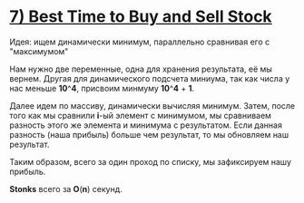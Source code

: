 # [**7) Best Time to Buy and Sell Stock**](https://leetcode.com/problems/best-time-to-buy-and-sell-stock/description/)

Идея: ищем динамически минимум, параллельно сравнивая его с "максимумом"

Нам нужно две переменные, одна для хранения результата, её мы вернем. Другая для динамического подсчета миниума, так как числа у нас меньше **10**^**4**, присвоим минмуму **10**^**4** + **1**.

Далее идем по массиву, динамически вычисляя минимум. Затем, после того как мы сравнили **i**-ый элемент с минимумом, мы сравниваем разность этого же элемента и минимума с результатом. Если данная разность (наша прибыль) больше чем результат, то мы обновляем наш результат.

Таким образом, всего за один проход по списку, мы зафиксируем нашу прибыль.

**Stonks** всего за **O**(**n**) секунд.

